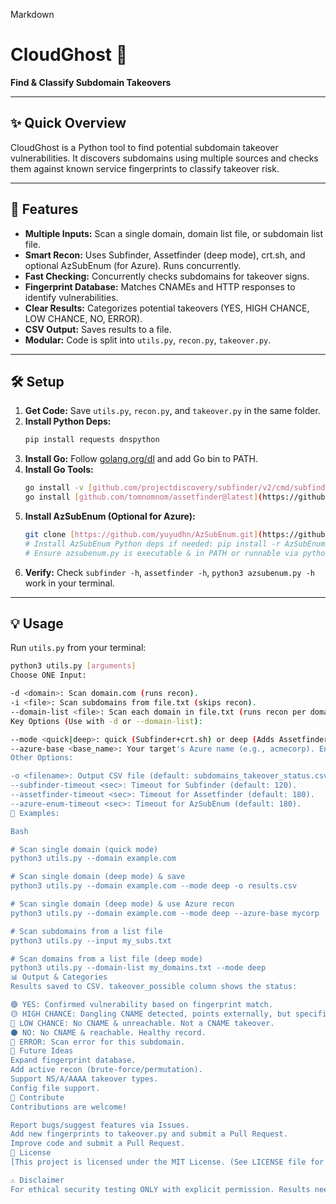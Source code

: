 Markdown

# CloudGhost 👻

**Find & Classify Subdomain Takeovers**

---

## ✨ Quick Overview

CloudGhost is a Python tool to find potential subdomain takeover vulnerabilities. It discovers subdomains using multiple sources and checks them against known service fingerprints to classify takeover risk.

---

## 🚀 Features

* **Multiple Inputs:** Scan a single domain, domain list file, or subdomain list file.
* **Smart Recon:** Uses Subfinder, Assetfinder (deep mode), crt.sh, and optional AzSubEnum (for Azure). Runs concurrently.
* **Fast Checking:** Concurrently checks subdomains for takeover signs.
* **Fingerprint Database:** Matches CNAMEs and HTTP responses to identify vulnerabilities.
* **Clear Results:** Categorizes potential takeovers (YES, HIGH CHANCE, LOW CHANCE, NO, ERROR).
* **CSV Output:** Saves results to a file.
* **Modular:** Code is split into `utils.py`, `recon.py`, `takeover.py`.

---

## 🛠️ Setup

1.  **Get Code:** Save `utils.py`, `recon.py`, and `takeover.py` in the same folder.
2.  **Install Python Deps:**
    ```bash
    pip install requests dnspython
    ```
3.  **Install Go:** Follow [golang.org/dl](https://golang.golang.dl/) and add Go bin to PATH.
4.  **Install Go Tools:**
    ```bash
    go install -v [github.com/projectdiscovery/subfinder/v2/cmd/subfinder@latest](https://github.com/projectdiscovery/subfinder/v2/cmd/subfinder@latest)
    go install [github.com/tomnomnom/assetfinder@latest](https://github.com/tomnomnom/assetfinder@latest)
    ```
5.  **Install AzSubEnum (Optional for Azure):**
    ```bash
    git clone [https://github.com/yuyudhn/AzSubEnum.git](https://github.com/yuyudhn/AzSubEnum.git)
    # Install AzSubEnum Python deps if needed: pip install -r AzSubEnum/requirements.txt
    # Ensure azsubenum.py is executable & in PATH or runnable via python3
    ```
6.  **Verify:** Check `subfinder -h`, `assetfinder -h`, `python3 azsubenum.py -h` work in your terminal.

---

## 💡 Usage

Run `utils.py` from your terminal:

```bash
python3 utils.py [arguments]
Choose ONE Input:

-d <domain>: Scan domain.com (runs recon).
-i <file>: Scan subdomains from file.txt (skips recon).
--domain-list <file>: Scan each domain in file.txt (runs recon per domain).
Key Options (Use with -d or --domain-list):

--mode <quick|deep>: quick (Subfinder+crt.sh) or deep (Adds Assetfinder). Default: quick.
--azure-base <base_name>: Your target's Azure name (e.g., acmecorp). Enables AzSubEnum.
Other Options:

-o <filename>: Output CSV file (default: subdomains_takeover_status.csv).
--subfinder-timeout <sec>: Timeout for Subfinder (default: 120).
--assetfinder-timeout <sec>: Timeout for Assetfinder (default: 180).
--azure-enum-timeout <sec>: Timeout for AzSubEnum (default: 180).
🎯 Examples:

Bash

# Scan single domain (quick mode)
python3 utils.py --domain example.com

# Scan single domain (deep mode) & save
python3 utils.py --domain example.com --mode deep -o results.csv

# Scan single domain (deep mode) & use Azure recon
python3 utils.py --domain example.com --mode deep --azure-base mycorp

# Scan subdomains from a list file
python3 utils.py --input my_subs.txt

# Scan domains from a list file (deep mode)
python3 utils.py --domain-list my_domains.txt --mode deep
📊 Output & Categories
Results saved to CSV. takeover_possible column shows the status:

🟢 YES: Confirmed vulnerability based on fingerprint match.
🟡 HIGH CHANCE: Dangling CNAME detected, points externally, but specific vuln pattern not matched. Needs manual check.
🔵 LOW CHANCE: No CNAME & unreachable. Not a CNAME takeover.
⚫ NO: No CNAME & reachable. Healthy record.
🔴 ERROR: Scan error for this subdomain.
🔮 Future Ideas
Expand fingerprint database.
Add active recon (brute-force/permutation).
Support NS/A/AAAA takeover types.
Config file support.
🤝 Contribute
Contributions are welcome!

Report bugs/suggest features via Issues.
Add new fingerprints to takeover.py and submit a Pull Request.
Improve code and submit a Pull Request.
📄 License
[This project is licensed under the MIT License. (See LICENSE file for details)]

⚠️ Disclaimer
For ethical security testing ONLY with explicit permission. Results need manual verification. Use responsibly.

